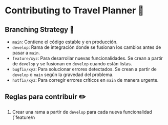 # Contributing to Travel Planner 🚀

## Branching Strategy 🌿

- `main`: Contiene el código estable y en producción.
- `develop`: Rama de integración donde se fusionan los cambios antes de pasar a `main`.
- `feature/xyz`: Para desarrollar nuevas funcionalidades. Se crean a partir de `develop` y se fusionan en `develop` cuando están listas.
- `bugfix/xyz`: Para solucionar errores detectados. Se crean a partir de `develop` o `main` según la gravedad del problema.
- `hotfix/xyz`: Para corregir errores críticos en `main` de manera urgente.

## Reglas para contribuir ✏️
1. Crear una rama a partir de `develop` para cada nueva funcionalidad (`feature/n
